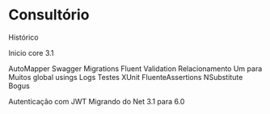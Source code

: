 # Consultório

Histórico

 Inicio core 3.1

 AutoMapper
 Swagger 
 Migrations
 Fluent Validation
 Relacionamento Um para Muitos
 global usings
 Logs
 Testes
 XUnit
 FluenteAssertions
 NSubstitute 
 Bogus
 
 Autenticação com JWT
 Migrando do Net  3.1 para 6.0


